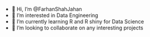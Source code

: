 - 👋 Hi, I’m @FarhanShahJahan
- 👀 I’m interested in Data Engineering
- 🌱 I’m currently learning R and R shiny for Data Science
- 💞️ I’m looking to collaborate on any interesting projects


<!---
FarhanShahJahan/FarhanShahJahan is a ✨ special ✨ repository because its `README.md` (this file) appears on your GitHub profile.
You can click the Preview link to take a look at your changes.
--->
